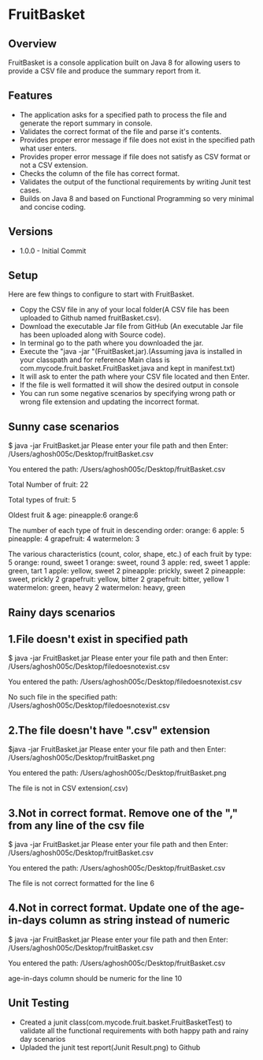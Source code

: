 # FruitBasket

## Overview
FruitBasket is a console application built on Java 8 for allowing users to provide a CSV file and produce the summary report from it.

## Features
 * The application asks for a specified path to process the file and generate the report summary in console. 
 * Validates the correct format of the file and parse it's contents.
 * Provides proper error message if file does not exist in the specified path what user enters.
 * Provides proper error message if file does not satisfy as CSV format or not a CSV extension. 
 * Checks the column of the file has correct format.
 * Validates the output of the functional requirements by writing Junit test cases.  
 * Builds on Java 8 and based on Functional Programming so very minimal and concise coding.

 
## Versions
 * 1.0.0 - Initial Commit

## Setup
Here are few things to configure to start with FruitBasket.
 * Copy the CSV file in any of your local folder(A CSV file has been uploaded to Github named fruitBasket.csv).
 * Download the executable Jar file from GitHub (An executable Jar file has been uploaded along with Source code).
 * In terminal go to the path where you downloaded the jar.
 * Execute the "java -jar <jar name>"(FruitBasket.jar).(Assuming java is installed in your classpath and for reference Main class is com.mycode.fruit.basket.FruitBasket.java and kept in manifest.txt)
 * It will ask to enter the path where your CSV file located and then Enter.
 * If the file is well formatted it will show the desired output in console
 * You can run some negative scenarios by specifying  wrong path or wrong file extension and updating the incorrect format. 

## Sunny case scenarios

$ java -jar FruitBasket.jar
Please enter your file path and then Enter: 
/Users/aghosh005c/Desktop/fruitBasket.csv

You entered the path: /Users/aghosh005c/Desktop/fruitBasket.csv

Total Number of fruit: 
22

Total types of fruit: 
5

Oldest fruit & age: 
pineapple:6
orange:6


The number of each type of fruit in descending order:
orange: 6
apple: 5
pineapple: 4
grapefruit: 4
watermelon: 3

The various characteristics (count, color, shape, etc.) of each fruit by type: 
5 orange: round, sweet
1 orange: sweet, round
3 apple: red, sweet
1 apple: green, tart
1 apple: yellow, sweet
2 pineapple: prickly, sweet
2 pineapple: sweet, prickly
2 grapefruit: yellow, bitter
2 grapefruit: bitter, yellow
1 watermelon: green, heavy
2 watermelon: heavy, green


## Rainy days scenarios

## 1.File doesn't exist in specified path

$ java -jar FruitBasket.jar
Please enter your file path and then Enter: 
/Users/aghosh005c/Desktop/filedoesnotexist.csv                                                  

You entered the path: /Users/aghosh005c/Desktop/filedoesnotexist.csv

No such file in the specified path: /Users/aghosh005c/Desktop/filedoesnotexist.csv

## 2.The file doesn't have ".csv" extension

$java -jar FruitBasket.jar
Please enter your file path and then Enter: 
/Users/aghosh005c/Desktop/fruitBasket.png

You entered the path: /Users/aghosh005c/Desktop/fruitBasket.png

The file is not in CSV extension(.csv)

## 3.Not in correct format. Remove one of the "," from any line of the csv file

$ java -jar FruitBasket.jar
Please enter your file path and then Enter: 
/Users/aghosh005c/Desktop/fruitBasket.csv

You entered the path: /Users/aghosh005c/Desktop/fruitBasket.csv

The file is not correct formatted for the line 6

## 4.Not in correct format. Update one of the age-in-days column as string instead of numeric

$ java -jar FruitBasket.jar
Please enter your file path and then Enter: 
/Users/aghosh005c/Desktop/fruitBasket.csv

You entered the path: /Users/aghosh005c/Desktop/fruitBasket.csv

age-in-days column should be numeric for the line 10

## Unit Testing
 * Created a junit class(com.mycode.fruit.basket.FruitBasketTest) to validate all the functional requirements with both happy path and rainy day scenarios
 * Upladed the junit test report(Junit Result.png) to Github 



 
